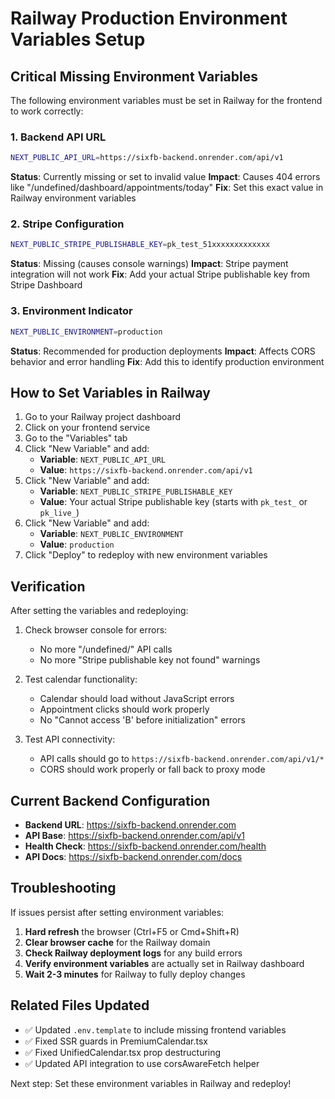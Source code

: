 # Railway Production Environment Variables Setup

## Critical Missing Environment Variables

The following environment variables must be set in Railway for the frontend to work correctly:

### 1. Backend API URL
```bash
NEXT_PUBLIC_API_URL=https://sixfb-backend.onrender.com/api/v1
```
**Status**: Currently missing or set to invalid value
**Impact**: Causes 404 errors like "/undefined/dashboard/appointments/today"
**Fix**: Set this exact value in Railway environment variables

### 2. Stripe Configuration
```bash
NEXT_PUBLIC_STRIPE_PUBLISHABLE_KEY=pk_test_51xxxxxxxxxxxxx
```
**Status**: Missing (causes console warnings)
**Impact**: Stripe payment integration will not work
**Fix**: Add your actual Stripe publishable key from Stripe Dashboard

### 3. Environment Indicator
```bash
NEXT_PUBLIC_ENVIRONMENT=production
```
**Status**: Recommended for production deployments
**Impact**: Affects CORS behavior and error handling
**Fix**: Add this to identify production environment

## How to Set Variables in Railway

1. Go to your Railway project dashboard
2. Click on your frontend service
3. Go to the "Variables" tab
4. Click "New Variable" and add:
   - **Variable**: `NEXT_PUBLIC_API_URL`
   - **Value**: `https://sixfb-backend.onrender.com/api/v1`
5. Click "New Variable" and add:
   - **Variable**: `NEXT_PUBLIC_STRIPE_PUBLISHABLE_KEY`
   - **Value**: Your actual Stripe publishable key (starts with `pk_test_` or `pk_live_`)
6. Click "New Variable" and add:
   - **Variable**: `NEXT_PUBLIC_ENVIRONMENT`
   - **Value**: `production`
7. Click "Deploy" to redeploy with new environment variables

## Verification

After setting the variables and redeploying:

1. Check browser console for errors:
   - No more "/undefined/" API calls
   - No more "Stripe publishable key not found" warnings

2. Test calendar functionality:
   - Calendar should load without JavaScript errors
   - Appointment clicks should work properly
   - No "Cannot access 'B' before initialization" errors

3. Test API connectivity:
   - API calls should go to `https://sixfb-backend.onrender.com/api/v1/*`
   - CORS should work properly or fall back to proxy mode

## Current Backend Configuration

- **Backend URL**: https://sixfb-backend.onrender.com
- **API Base**: https://sixfb-backend.onrender.com/api/v1
- **Health Check**: https://sixfb-backend.onrender.com/health
- **API Docs**: https://sixfb-backend.onrender.com/docs

## Troubleshooting

If issues persist after setting environment variables:

1. **Hard refresh** the browser (Ctrl+F5 or Cmd+Shift+R)
2. **Clear browser cache** for the Railway domain
3. **Check Railway deployment logs** for any build errors
4. **Verify environment variables** are actually set in Railway dashboard
5. **Wait 2-3 minutes** for Railway to fully deploy changes

## Related Files Updated

- ✅ Updated `.env.template` to include missing frontend variables
- ✅ Fixed SSR guards in PremiumCalendar.tsx
- ✅ Fixed UnifiedCalendar.tsx prop destructuring
- ✅ Updated API integration to use corsAwareFetch helper

Next step: Set these environment variables in Railway and redeploy!
